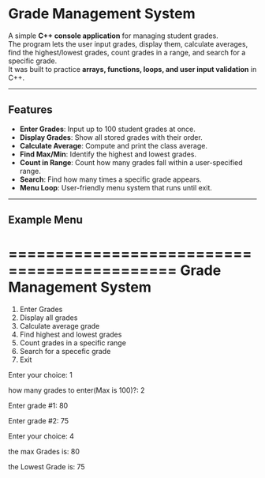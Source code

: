 

# Grade Management System

A simple **C++ console application** for managing student grades.  
The program lets the user input grades, display them, calculate averages, find the highest/lowest grades, count grades in a range, and search for a specific grade.  
It was built to practice **arrays, functions, loops, and user input validation** in C++.

---

## Features
- **Enter Grades**: Input up to 100 student grades at once.
- **Display Grades**: Show all stored grades with their order.
- **Calculate Average**: Compute and print the class average.
- **Find Max/Min**: Identify the highest and lowest grades.
- **Count in Range**: Count how many grades fall within a user-specified range.
- **Search**: Find how many times a specific grade appears.
- **Menu Loop**: User-friendly menu system that runs until exit.

---

## Example Menu

============================================
 Grade Management System
============================================
1. Enter Grades
2. Display all grades
3. Calculate average grade
4. Find highest and lowest grades
5. Count grades in a specific range
6. Search for a specefic grade
7. Exit

Enter your choice: 1

how many grades to enter(Max is 100)?: 2

Enter grade #1: 80

Enter grade #2: 75

Enter your choice: 4

the max Grades is: 80

the Lowest Grade is: 75
